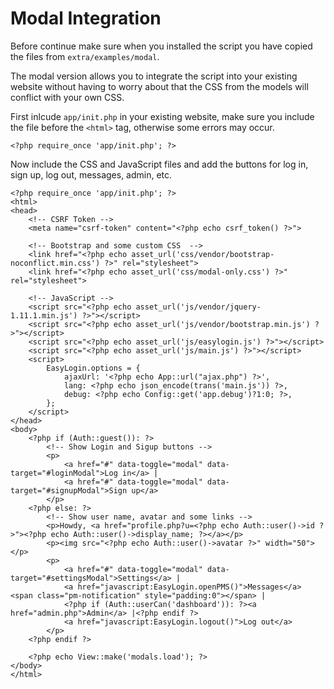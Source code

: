 # Modal Integration

Before continue make sure when you installed the script you have copied the files from `extra/examples/modal`.

The modal version allows you to integrate the script into your existing website without having to worry about that the CSS from the models will conflict with your own CSS.

   First inlcude `app/init.php` in your existing website, make sure you include the file before the `<html>` tag, otherwise some errors may occur.

    <?php require_once 'app/init.php'; ?>

Now include the CSS and JavaScript files and add the buttons for log in, sign up, log out, messages, admin, etc. 

    <?php require_once 'app/init.php'; ?>
    <html>
    <head>
        <!-- CSRF Token -->
        <meta name="csrf-token" content="<?php echo csrf_token() ?>">
        
        <!-- Bootstrap and some custom CSS  -->
        <link href="<?php echo asset_url('css/vendor/bootstrap-noconflict.min.css') ?>" rel="stylesheet">
        <link href="<?php echo asset_url('css/modal-only.css') ?>" rel="stylesheet">
        
        <!-- JavaScript -->
        <script src="<?php echo asset_url('js/vendor/jquery-1.11.1.min.js') ?>"></script>
        <script src="<?php echo asset_url('js/vendor/bootstrap.min.js') ?>"></script>
        <script src="<?php echo asset_url('js/easylogin.js') ?>"></script>
        <script src="<?php echo asset_url('js/main.js') ?>"></script>
        <script>
            EasyLogin.options = {
                ajaxUrl: '<?php echo App::url("ajax.php") ?>',
                lang: <?php echo json_encode(trans('main.js')) ?>,
                debug: <?php echo Config::get('app.debug')?1:0; ?>,
            };
        </script>
    </head>
    <body>
        <?php if (Auth::guest()): ?>
            <!-- Show Login and Sigup buttons -->
            <p>
                <a href="#" data-toggle="modal" data-target="#loginModal">Log in</a> |
                <a href="#" data-toggle="modal" data-target="#signupModal">Sign up</a>
            </p>
        <?php else: ?>
            <!-- Show user name, avatar and some links -->
            <p>Howdy, <a href="profile.php?u=<?php echo Auth::user()->id ?>"><?php echo Auth::user()->display_name; ?></a></p>
            <p><img src="<?php echo Auth::user()->avatar ?>" width="50"></p>
            <p>
                <a href="#" data-toggle="modal" data-target="#settingsModal">Settings</a> |
                <a href="javascript:EasyLogin.openPMS()">Messages</a> <span class="pm-notification" style="padding:0"></span> |
                <?php if (Auth::userCan('dashboard')): ?><a href="admin.php">Admin</a> |<?php endif ?>
                <a href="javascript:EasyLogin.logout()">Log out</a>
            </p>
        <?php endif ?>

        <?php echo View::make('modals.load'); ?>
    </body>
    </html>